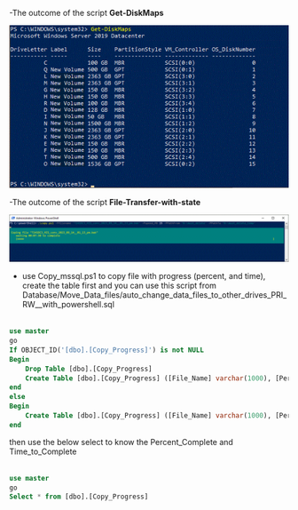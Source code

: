 -The outcome of the script **Get-DiskMaps**

![alt text](https://github.com/MohamedAbdelhalem/dbatools/blob/main/Get-DiskMaps.gif)


-The outcome of the script **File-Transfer-with-state**

![alt text](https://github.com/MohamedAbdelhalem/dbatools/blob/main/File-Transfer-with-state.gif)


* use Copy_mssql.ps1 to copy file with progress (percent, and time), create the table first and you can use this script from Database/Move_Data_files/auto_change_data_files_to_other_drives_PRI_RW__with_powershell.sql

```SQL

use master
go
If OBJECT_ID('[dbo].[Copy_Progress]') is not NULL
Begin
	Drop Table [dbo].[Copy_Progress]
	Create Table [dbo].[Copy_Progress] ([File_Name] varchar(1000), [Percent_complete] Varchar(25), [Time_to_Complete] Varchar(25))
end
else
Begin
	Create Table [dbo].[Copy_Progress] ([File_Name] varchar(1000), [Percent_complete] Varchar(25), [Time_to_Complete] Varchar(25))
end
```
then use the below select to know the Percent_Complete and Time_to_Complete

```SQL

use master
go
Select * from [dbo].[Copy_Progress]

```
